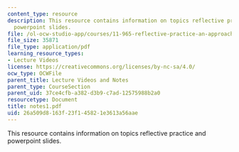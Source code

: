 ```yaml
---
content_type: resource
description: This resource contains information on topics reflective practice and
  powerpoint slides.
file: /ol-ocw-studio-app/courses/11-965-reflective-practice-an-approach-for-expanding-your-learning-frontiers-january-iap-2007/26a509d8163f23f145821e3613a56aae_notes1.pdf
file_size: 35871
file_type: application/pdf
learning_resource_types:
- Lecture Videos
license: https://creativecommons.org/licenses/by-nc-sa/4.0/
ocw_type: OCWFile
parent_title: Lecture Videos and Notes
parent_type: CourseSection
parent_uid: 37ce4cfb-a382-d3b9-c7ad-12575988b2a0
resourcetype: Document
title: notes1.pdf
uid: 26a509d8-163f-23f1-4582-1e3613a56aae
---
```

This resource contains information on topics reflective practice and powerpoint slides.